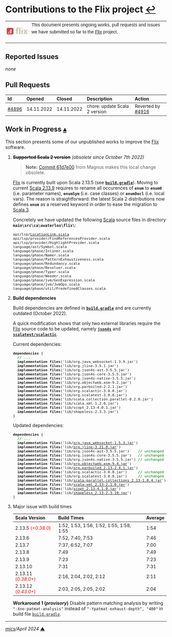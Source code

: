 # <span id="top">Contributions to the Flix project</span> <span style="size:25%;"><a href="README.md">↩</a></span>

<table style="font-family:Helvetica,Arial;line-height:1.6;">
  <tr>
  <td style="border:0;padding:0 10px 0 0;min-width:60px;max-width:100px;">
    <a href="https://flix.dev/" rel="external"><img style="border:0;width:80px;" src="./docs/images/flix-logo.png" alt="Flix project" /></a>
  </td>
  <td style="border:0;padding:0;vertical-align:text-top;">
    This document presents ongoing works, pull requests and issues we have submitted so far to the <a href="https://flix.dev/" rel="external">Flix</a> project.<br/>&nbsp;
  </td>
  </tr>
</table>

## <span id="issues">Reported Issues</span>

*none*

## <span id="pull_requests">Pull Requests</span>

| Id     | Opened | Closed | Description | Action |
|:-------|:-------|:-------|:------------|:------|
| [#4896](https://github.com/flix/flix/pull/4896) | 14.11.2022 | 14.11.2022 | chore: update Scala 2 version | Reverted by [#4916](https://github.com/flix/flix/pull/4916) |

## <span id="wip">Work in Progress</span> [**&#x25B4;**](#top)

This section presents some of our unpublished works to improve the [Flix] software.

1. <del>**Supported Scala 2 version**</del> *(obsolete since October 7th 2022)*
   
   > **Note:** [Commit 61d7e00](https://github.com/flix/flix/commit/61d7e00) from Magnus makes this local change obsolete.

   [Flix] is currently built upon Scala 2.13.5 (see [**`build.gradle`**](https://github.com/flix/flix/blob/master/build.gradle)). Moving to current [Scala 2.13.9][scala_2_13_9] requires to rename all occurences of **`enum`** to **`enum0`** (i.e. parameter names), **`enumSym`** (i.e. case classes) or **`enumDecl`** (i.e. local vars). The reason is straightforward: the latest Scala 2 distributions now defines **`enum`** as a reserved keyword in order to ease the migration to [Scala 3][scala_3].
   
   Concretely we have updated the following [Scala] source files in directory **`main\src\ca\uwaterloo\flix\`**:

   <pre style="font-size:80%;">
   api/lsp/<a href="https://github.com/flix/flix/blob/master/main/src/ca/uwaterloo/flix/api/lsp/LocationLink.scala#L56">LocationLink.scala</a>
   api/lsp/provider/FindReferencesProvider.scala
   api/lsp/provider/HighlightProvider.scala
   language/ast/Symbol.scala
   language/phase/Inliner.scala
   language/phase/Namer.scala
   language/phase/PatternExhaustiveness.scala
   language/phase/Redundancy.scala
   language/phase/Resolver.scala
   language/phase/Typer.scala
   language/phase/Weeder.scala
   language/phase/jvm/GenExpression.scala
   language/phase/jvm/JvmOps.scala
   language/phase/util/PredefinedClasses.scala
   </pre>

2. **Build dependencies**

   Build dependencies are defined in [**`build.gradle`**](https://github.com/flix/flix/blob/master/build.gradle) and are currently outdated (October 2022).
   
   A quick modification shows that only two external libraries require the [Flix] source code to be updated, namely [**`json4s`**][json4s] and [**`scalatest/scalactic`**][scalatest].

   Current dependencies:
   <pre style="font-size:80%;">
   <b>dependencies</b> {
     <span style="color:green;">// ...</span>
     <b>implementation files</b>('lib/org.java_websocket-1.3.9.jar')
     <b>implementation files</b>('lib/org.jline-3.5.1.jar')
     <b>implementation files</b>('lib/org.json4s-ast-3.5.5.jar')
     <b>implementation files</b>('lib/org.json4s-core-3.5.5.jar')
     <b>implementation files</b>('lib/org.json4s-native-3.5.5.jar')
     <b>implementation files</b>('lib/org.objectweb.asm-9.2.jar')
     <b>implementation files</b>('lib/org.parboiled-2.2.1.jar')
     <b>implementation files</b>('lib/org.scalactic-3.0.8.jar')
     <b>implementation files</b>('lib/org.scalatest-3.0.8.jar')
     <b>implementation files</b>('lib/scala.collection.parallel-0.2.0.jar')
     <b>implementation files</b>('lib/scala.xml-1.2.0.jar')
     <b>implementation files</b>('lib/scopt_2.13-4.0.1.jar')
     <b>implementation files</b>('lib/shapeless-2.3.3.jar')
   }
   </pre>
  
   Updated dependencies:
   <pre style="font-size:80%;">
   <b>dependencies</b> {
     <span style="color:green;">// ...</span>
     <b>implementation files</b>('lib/<a href="https://mvnrepository.com/artifact/org.java-websocket/Java-WebSocket/1.5.3">org.java_websocket-1.5.3.jar</a>')
     <b>implementation files</b>('lib/<a href="https://mvnrepository.com/artifact/org.jline/jline/3.21.0">org.jline-3.21.0.jar</a>')
     <b>implementation files</b>('lib/org.json4s-ast-3.5.5.jar')    <span style="color:green;">// unchanged</span>
     <b>implementation files</b>('lib/org.json4s-core-3.5.5.jar')   <span style="color:green;">// unchanged</span>
     <b>implementation files</b>('lib/org.json4s-native-3.5.5.jar') <span style="color:green;">// unchanged</span>
     <b>implementation files</b>('lib/<a href="https://mvnrepository.com/artifact/org.ow2.asm/asm/9.4" rel="external">org.objectweb.asm-9.4.jar</a>') 
     <b>implementation files</b>('lib/<a href="https://mvnrepository.com/artifact/org.parboiled/parboiled_2.13/2.4.1" rel="external">org.parboiled_2.13-2.4.1.jar</a>')
     <b>implementation files</b>('lib/org.scalactic-3.0.8.jar')     <span style="color:green;">// unchanged</span>
     <b>implementation files</b>('lib/org.scalatest-3.0.8.jar')     <span style="color:green;">// unchanged</span>
     <b>implementation files</b>('lib/<a href="https://mvnrepository.com/artifact/org.scala-lang.modules/scala-parallel-collections_2.13/1.0.4" rel="external">scala-parallel-collections_2.13-1.0.4.jar</a>')
     <b>implementation files</b>('lib/<a href="https://mvnrepository.com/artifact/org.scala-lang.modules/scala-xml_2.13/2.1.0">scala-xml_2.13-2.1.0.jar</a>')
     <b>implementation files</b>('lib/<a href="https://mvnrepository.com/artifact/com.github.scopt/scopt_2.13/4.1.0">scopt_2.13-4.1.0.jar</a>')
     <b>implementation files</b>('lib/<a href="https://mvnrepository.com/artifact/com.chuusai/shapeless_2.13/2.3.10">shapeless_2.13-2.3.10.jar</a>')
   }
   </pre>

3. Major issue with build times

   | Scala&nbsp;Version    | Build&nbsp;Times             | Average |
   |-----------------------|------------------------------|---------|
   | 2.13.5 <span style="color:red;">(*&lt;0.38.0*)</span> | 1:52, 1:53, 1:56, 1:52, 1:55, 1:58, 1:55 |   1:54  |
   | 2.13.6                | 7:52, 7:40, 7:53             |   7:46  |
   | 2.13.7                | 7:37, 6:52, 7:07             |   7:00  |
   | 2.13.8                | 7:49 | 7:49 |
   | 2.13.9                | 7:23 | 7:23 |
   | 2.13.10               | 7:31 | 7:31 |
   | 2.13.11 <span style="color:red;">(*0.38.0+*)</span> | 2:16, 2:04, 2:02, 2:12 | 2:11 |
   | 2.13.12 <span style="color:red;">(*0.43.0+*)</span> | 2:03, 2:05, 2:05, 2:02 | 2:04 |

   **Workaround 1 (*provisory*)** Disable pattern matching analysis by writing `"-Xno-patmat-analysis"` instead of `"-Ypatmat-exhaust-depth", "400"` in build file [`build.gradle`](https://github.com/flix/flix/blob/master/build.gradle).

<!--
   <pre style="font-size:80%;">
   Search "XnoPatmatAnalysis" (6 hits in 3 files of 325 searched)
   X:\scala-2.13.10\src\compiler\scala\tools\nsc\settings\ScalaSettings.scala (1 hit)
	 Line 140:   val XnoPatmatAnalysis = BooleanSetting ("-Xno-patmat-analysis", "Don't perform exhaustivity/unreachability analysis. Also, ignore @switch annotation.")
   X:\scala-2.13.10\src\compiler\scala\tools\nsc\transform\patmat\MatchTranslation.scala (3 hits)
	 Line 193:       if (!settings.XnoPatmatAnalysis.value) checkMatchVariablePatterns(nonSyntheticCases)
	 Line 232:         if (!settings.XnoPatmatAnalysis.value) unreachableTypeSwitchCase(caseDefs).foreach(cd => reportUnreachable(cd.body.pos))
	 Line 258:             if (settings.XnoPatmatAnalysis.value) Suppression.FullSuppression
   X:\scala-2.13.10\src\compiler\scala\tools\nsc\transform\patmat\MatchTreeMaking.scala (2 hits)
	 Line 617:       if (settings.XnoPatmatAnalysis.value) Suppression.FullSuppression
	 Line 631:       if (settings.XnoPatmatAnalysis.value) false
   Search "-Xno-patmat-analysis" (1 hit in 1 file of 325 searched)
   X:\scala-2.13.10\src\compiler\scala\tools\nsc\settings\ScalaSettings.scala (1 hit)
	 Line 140:   val XnoPatmatAnalysis = BooleanSetting ("-Xno-patmat-analysis", "Don't perform exhaustivity/unreachability analysis. Also, ignore @switch annotation.")
   Search "-Xno-patmat-analysis" (0 hits in 0 files of 11 searched)
</pre>
-->

<!--=======================================================================-->

<!--
## <span id="footnotes">Footnotes</span>

<sup id="anchor_01">[1](#footnote_01)</sup>

<span id="footnote_01">[1]</span> ***Batch files*** [↩](#anchor_01)

<dl><dd>
</dd></dl>
-->

***

*[mics](https://lampwww.epfl.ch/~michelou/)/April 2024* [**&#9650;**](#top)
<span id="bottom">&nbsp;</span>

<!-- link refs -->

[flix]: https://flix.dev/
[flix_github]: https://github.com/flix/flix
[flix_releases]: https://github.com/flix/flix/releases
[flix_nightly]: https://flix.dev/nightly/
[gradle_cli]: https://docs.gradle.org/current/userguide/command_line_interface.html
[gradle_userguide]: https://docs.gradle.org/current/userguide/userguide.html
[json4s]: https://mvnrepository.com/artifact/org.json4s
[scala]: https://www.scala-lang.org
[scala_2_13_9]: https://www.scala-lang.org/download/2.13.9.html
[scala_3]: https://docs.scala-lang.org/scala3/new-in-scala3.html
[scalatest]: https://mvnrepository.com/artifact/org.scalatest/scalatest
